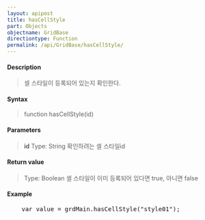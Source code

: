 ```yaml
---
layout: apipost
title: hasCellStyle
part: Objects
objectname: GridBase
directiontype: Function
permalink: /api/GridBase/hasCellStyle/
---
```



#### Description

> 셀 스타일이 등록되어 있는지 확인한다.

#### Syntax

> function hasCellStyle(id)

#### Parameters

> **id**
> Type: String
> 확인하려는 셀 스타일id

#### Return value

> Type: Boolean
> 셀 스타일이 이미 등록되어 있다면 true, 아니면 false

#### Example

<pre class="prettyprint">
    var value = grdMain.hasCellStyle("style01");
</pre>

